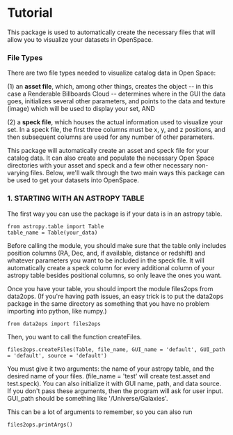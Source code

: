 # Tutorial

This package is used to automatically create the necessary files that will allow you to visualize your datasets in OpenSpace.

### File Types
There are two file types needed to visualize catalog data in Open Space: 

(1) an **asset file**, which, among other things, creates the object -- in this case a Renderable Billboards Cloud -- determines where in the GUI the data goes, initializes several other parameters, and points to the data and texture (image) which will be used to display your set, AND

(2) a **speck file**, which houses the actual information used to visualize your set. In a speck file, the first three columns must be x, y, and z positions, and then subsequent columns are used for any number of other parameters.

This package will automatically create an asset and speck file for your catalog data. It can also create and populate the necessary Open Space directories with your asset and speck and a few other necessary non-varying files. Below, we'll walk through the two main ways this package can be used to get your datasets into OpenSpace.

### 1. STARTING WITH AN ASTROPY TABLE

The first way you can use the package is if your data is in an astropy table. 
```
from astropy.table import Table
table_name = Table(your_data)
```
Before calling the module,  you should make sure that the table only includes position columns (RA, Dec, and, if available, distance or redshift) and whatever parameters you want to be included in the speck file. It will automatically create a speck column for every additional column of your astropy table besides positional columns, so only leave the ones you want.

Once you have your table, you should import the module files2ops from data2ops. (If you're having path issues, an easy trick is to put the data2ops package in the same directory as something that you have no problem importing into python, like numpy.)

```
from data2ops import files2ops
```
Then, you want to call the function createFiles.
```
files2ops.createFiles(Table, file_name, GUI_name = 'default', GUI_path = 'default', source = 'default')
```
You must give it two arguments: the name of your astropy table, and the desired name of your files. (file_name = 'test' will create test.asset and test.speck). You can also initialize it with GUI name, path, and data source. If you don't pass these arguments, then the program will ask for user input. GUI_path should be something like '/Universe/Galaxies'. 

This can be a lot of arguments to remember, so you can also run

```
files2ops.printArgs()
```
